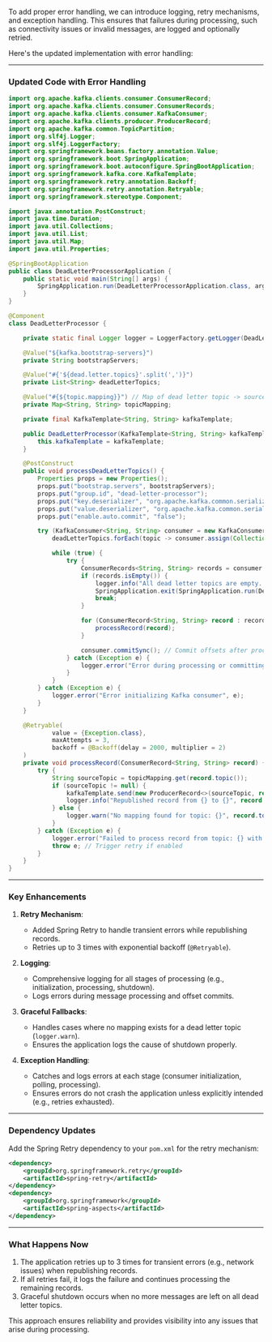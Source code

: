 To add proper error handling, we can introduce logging, retry mechanisms, and exception handling. This ensures that failures during processing, such as connectivity issues or invalid messages, are logged and optionally retried.

Here's the updated implementation with error handling:

---

### Updated Code with Error Handling

```java
import org.apache.kafka.clients.consumer.ConsumerRecord;
import org.apache.kafka.clients.consumer.ConsumerRecords;
import org.apache.kafka.clients.consumer.KafkaConsumer;
import org.apache.kafka.clients.producer.ProducerRecord;
import org.apache.kafka.common.TopicPartition;
import org.slf4j.Logger;
import org.slf4j.LoggerFactory;
import org.springframework.beans.factory.annotation.Value;
import org.springframework.boot.SpringApplication;
import org.springframework.boot.autoconfigure.SpringBootApplication;
import org.springframework.kafka.core.KafkaTemplate;
import org.springframework.retry.annotation.Backoff;
import org.springframework.retry.annotation.Retryable;
import org.springframework.stereotype.Component;

import javax.annotation.PostConstruct;
import java.time.Duration;
import java.util.Collections;
import java.util.List;
import java.util.Map;
import java.util.Properties;

@SpringBootApplication
public class DeadLetterProcessorApplication {
    public static void main(String[] args) {
        SpringApplication.run(DeadLetterProcessorApplication.class, args);
    }
}

@Component
class DeadLetterProcessor {

    private static final Logger logger = LoggerFactory.getLogger(DeadLetterProcessor.class);

    @Value("${kafka.bootstrap-servers}")
    private String bootstrapServers;

    @Value("#{'${dead.letter.topics}'.split(',')}")
    private List<String> deadLetterTopics;

    @Value("#{${topic.mapping}}") // Map of dead letter topic -> source topic
    private Map<String, String> topicMapping;

    private final KafkaTemplate<String, String> kafkaTemplate;

    public DeadLetterProcessor(KafkaTemplate<String, String> kafkaTemplate) {
        this.kafkaTemplate = kafkaTemplate;
    }

    @PostConstruct
    public void processDeadLetterTopics() {
        Properties props = new Properties();
        props.put("bootstrap.servers", bootstrapServers);
        props.put("group.id", "dead-letter-processor");
        props.put("key.deserializer", "org.apache.kafka.common.serialization.StringDeserializer");
        props.put("value.deserializer", "org.apache.kafka.common.serialization.StringDeserializer");
        props.put("enable.auto.commit", "false");

        try (KafkaConsumer<String, String> consumer = new KafkaConsumer<>(props)) {
            deadLetterTopics.forEach(topic -> consumer.assign(Collections.singletonList(new TopicPartition(topic, 0))));

            while (true) {
                try {
                    ConsumerRecords<String, String> records = consumer.poll(Duration.ofSeconds(5));
                    if (records.isEmpty()) {
                        logger.info("All dead letter topics are empty. Shutting down.");
                        SpringApplication.exit(SpringApplication.run(DeadLetterProcessorApplication.class), () -> 0);
                        break;
                    }

                    for (ConsumerRecord<String, String> record : records) {
                        processRecord(record);
                    }

                    consumer.commitSync(); // Commit offsets after processing
                } catch (Exception e) {
                    logger.error("Error during processing or committing offsets", e);
                }
            }
        } catch (Exception e) {
            logger.error("Error initializing Kafka consumer", e);
        }
    }

    @Retryable(
            value = {Exception.class},
            maxAttempts = 3,
            backoff = @Backoff(delay = 2000, multiplier = 2)
    )
    private void processRecord(ConsumerRecord<String, String> record) {
        try {
            String sourceTopic = topicMapping.get(record.topic());
            if (sourceTopic != null) {
                kafkaTemplate.send(new ProducerRecord<>(sourceTopic, record.key(), record.value())).get();
                logger.info("Republished record from {} to {}", record.topic(), sourceTopic);
            } else {
                logger.warn("No mapping found for topic: {}", record.topic());
            }
        } catch (Exception e) {
            logger.error("Failed to process record from topic: {} with key: {}", record.topic(), record.key(), e);
            throw e; // Trigger retry if enabled
        }
    }
}
```

---

### Key Enhancements

1. **Retry Mechanism**:
   - Added Spring Retry to handle transient errors while republishing records.
   - Retries up to 3 times with exponential backoff (`@Retryable`).

2. **Logging**:
   - Comprehensive logging for all stages of processing (e.g., initialization, processing, shutdown).
   - Logs errors during message processing and offset commits.

3. **Graceful Fallbacks**:
   - Handles cases where no mapping exists for a dead letter topic (`logger.warn`).
   - Ensures the application logs the cause of shutdown properly.

4. **Exception Handling**:
   - Catches and logs errors at each stage (consumer initialization, polling, processing).
   - Ensures errors do not crash the application unless explicitly intended (e.g., retries exhausted).

---

### Dependency Updates

Add the Spring Retry dependency to your `pom.xml` for the retry mechanism:

```xml
<dependency>
    <groupId>org.springframework.retry</groupId>
    <artifactId>spring-retry</artifactId>
</dependency>
<dependency>
    <groupId>org.springframework</groupId>
    <artifactId>spring-aspects</artifactId>
</dependency>
```

---

### **What Happens Now**
1. The application retries up to 3 times for transient errors (e.g., network issues) when republishing records.
2. If all retries fail, it logs the failure and continues processing the remaining records.
3. Graceful shutdown occurs when no more messages are left on all dead letter topics.

This approach ensures reliability and provides visibility into any issues that arise during processing.
